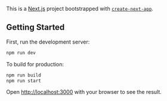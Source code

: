 This is a [Next.js](https://nextjs.org) project bootstrapped with [`create-next-app`](https://nextjs.org/docs/app/api-reference/cli/create-next-app).

## Getting Started

First, run the development server:

```bash
npm run dev
```

To build for production:

```bash
npm run build
npm run start
```

Open [http://localhost:3000](http://localhost:3000) with your browser to see the result.
